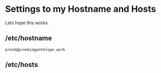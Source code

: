# Settings to my Hostname and Hosts

Lets hope this works.

## /etc/hostname

`pronk@pronkingantelope.work`

## /etc/hosts
